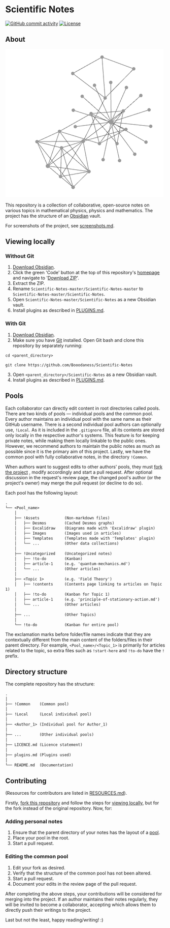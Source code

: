 # Scientific Notes
[![GitHub commit activity](https://img.shields.io/github/commit-activity/m/Booodaness/Scientific-Notes)](https://github.com/Booodaness/Scientific-Notes/commits/master) [![License](https://img.shields.io/badge/license-CC%20BY--NC--SA%204.0-important)](https://creativecommons.org/licenses/by-nc-sa/4.0/)

## About
![Graph view](!Common/!Assets/Images/graph.png)

This repository is a collection of collaborative, open-source notes on various topics in mathematical physics, physics and mathematics. The project has the structure of an [Obsidian](https://obsidian.md/) vault.

For screenshots of the project, see [screenshots.md](!Common/!Assets/Presentations/screenshots.md).

## Viewing locally
### Without Git
1. [Download Obsidian](https://obsidian.md/download).
2. Click the green 'Code' button at the top of this repository's [homepage](https://github.com/Booodaness/Scientific-Notes) and navigate to '[Download ZIP](https://github.com/Booodaness/Scientific-Notes/archive/refs/heads/master.zip)'.
3. Extract the ZIP.
4. Rename `Scientific-Notes-master/Scientific-Notes-master` to `Scientific-Notes-master/Scientific-Notes`.
5. Open `Scientific-Notes-master/Scientific-Notes` as a new Obsidian vault.
6. Install plugins as described in [PLUGINS.md](PLUGINS.md).

### With Git
1. [Download Obsidian](https://obsidian.md/download).
2. Make sure you have [Git](https://git-scm.com/) installed. Open Git bash and clone this repository by separately running:

```
cd <parent_directory>
```

```
git clone https://github.com/Booodaness/Scientific-Notes
```

3. Open `<parent_directory>/Scientific-Notes` as a new Obsidian vault.
4. Install plugins as described in [PLUGINS.md](PLUGINS.md).

## Pools
Each collaborator can directly edit content in root directories called pools. There are two kinds of pools  — individual pools and the common pool. Every author maintains an individual pool with the same name as their GitHub username. There is a second individual pool authors can optionally use, `!Local`. As it is included in the `.gitignore` file, all its contents are stored only locally in the respective author's systems. This feature is for keeping private notes, while making them locally linkable to the public ones. However, we recommend authors to maintain the public notes as much as possible since it is the primary aim of this project. Lastly, we have the common pool with fully collaborative notes, in the directory `!Common`.

When authors want to suggest edits to other authors' pools, they must [fork the project](https://github.com/Booodaness/Scientific-Notes/fork) , modify accordingly and start a pull request. After optional discussion in the request's review page, the changed pool's author (or the project's owner) may merge the pull request (or decline to do so).

Each pool has the following layout:

```
.
└── <Pool_name> 
    │
    ├── !Assets           (Non-markdown files)
    │   ├── Desmos        (Cached Desmos graphs)
    │   ├── Excalidraw    (Diagrams made with 'Excalidraw' plugin)
    │   ├── Images        (Images used in articles)
    │   ├── Templates     (Templates made with 'Templates' plugin)
    │   └── ...           (Other data collections)
    │
    ├── !Uncategorized    (Uncategorized notes)
    │   ├── !to-do        (Kanban)
    │   ├── article-1     (e.g. 'quantum-mechanics.md')
    │   └── ...           (Other articles)
    │
    ├── <Topic 1>         (e.g. 'Field Theory')
    │   ├── !contents     (Contents page linking to articles on Topic 1)
    │   ├── !to-do        (Kanban for Topic 1)
    │   ├── article-1     (e.g. 'principle-of-stationary-action.md')
    │   └── ...           (Other articles)
    │
    ├── ...               (Other Topics)
    │
    └── !to-do            (Kanban for entire pool)
```

The exclamation marks before folder/file names indicate that they are contextually different from the main content of the folders/files in their parent directory. For example, `<Pool_name>/<Topic_1>` is primarily for articles related to the topic, so extra files such as `!start-here` and `!to-do` have the `!` prefix.

## Directory structure
The complete repository has the structure:

```
.
│
├── !Common    (Common pool)
│
├── !Local     (Local individual pool)
│
├── <Author_1> (Individual pool for Author_1)
│
├── ...        (Other individual pools)
│
├── LICENCE.md (Licence statement)
│
├── plugins.md (Plugins used)
│
└── README.md  (Documentation)
```

## Contributing
(Resources for contributors are listed in [RESOURCES.md](RESOURCES.md)).

Firstly, [fork this repository](https://github.com/Booodaness/Scientific-Notes/fork) and follow the steps for [viewing locally](#viewing-locally), but for the fork instead of the original repository. Now, for:

### Adding personal notes
1. Ensure that the parent directory of your notes has the layout of a [pool](#pools).
2. Place your pool in the root.
3. Start a pull request.

### Editing the common pool
1. Edit your fork as desired.
2. Verify that the structure of the common pool has not been altered.
3. Start a pull request.
4. Document your edits in the review page of the pull request.

After completing the above steps, your contributions will be considered for merging into the project. If an author maintains their notes regularly, they will be invited to become a collaborator, accepting which allows them to directly push their writings to the project.

Last but not the least, happy reading/writing! :)


